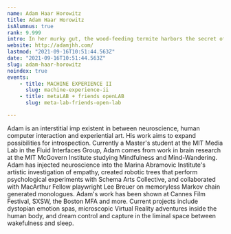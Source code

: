 ```yaml
---
name: Adam Haar Horowitz
title: Adam Haar Horowitz
isAlumnus: true
rank: 9.999
intro: In her murky gut, the wood-feeding termite harbors the secret of life. What is it? A community becomes an individual. The arithmetic of the living. One plus one is one &#45;Professor Lynn Margulis
website: http://adamjhh.com/
lastmod: "2021-09-16T10:51:44.563Z"
date: "2021-09-16T10:51:44.563Z"
slug: adam-haar-horowitz
noindex: true
events:
    - title: MACHINE EXPERIENCE II
      slug: machine-experience-ii
    - title: metaLAB + friends openLAB
      slug: meta-lab-friends-open-lab

---
```

Adam is an interstitial imp existent in between neuroscience, human computer interaction and experiential art. His work aims to expand possibilities for introspection. Currently a Master's student at the MIT Media Lab in the Fluid Interfaces Group, Adam comes from work in brain research at the MIT McGovern Institute studying Mindfulness and Mind-Wandering. Adam has injected neuroscience into the Marina Abramovic Institute's artistic investigation of empathy, created robotic trees that perform psychological experiments with Schema Arts Collective, and collaborated with MacArthur Fellow playwright Lee Breuer on memoryless Markov chain generated monologues. Adam's work has been shown at Cannes Film Festival, SXSW, the Boston MFA and more. Current projects include dystopian emotion spas, microscopic Virtual Reality adventures inside the human body, and dream control and capture in the liminal space between wakefulness and sleep.